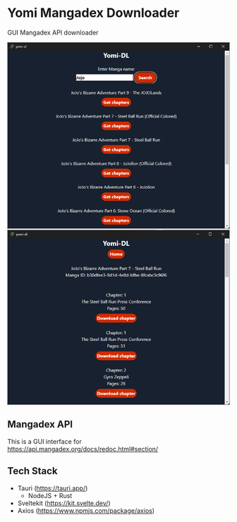 # Yomi Mangadex Downloader

GUI Mangadex API downloader

![](static/yomi-dl.png)
![](static/yomi-dl-2.png)


## Mangadex API
This is a GUI interface for https://api.mangadex.org/docs/redoc.html#section/


## Tech Stack
- Tauri (https://tauri.app/)
    - NodeJS + Rust
- Sveltekit (https://kit.svelte.dev/)
- Axios (https://www.npmjs.com/package/axios)
